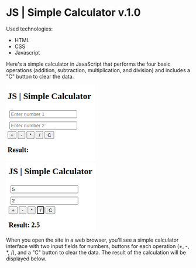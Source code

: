 # JS | Simple Calculator v.1.0

Used technologies:

- HTML
- CSS
- Javascript

Here's a simple calculator in JavaScript that performs the four basic operations (addition, subtraction, multiplication, and division) and includes a "C" button to clear the data.

![Alt text](./assets/image.png)  
![Alt text](./assets/image-1.png)  

When you open the site in a web browser, you'll see a simple calculator interface with two input fields for numbers, buttons for each operation (+, -, *, /), and a "C" button to clear the data. The result of the calculation will be displayed below.